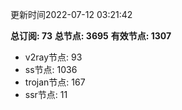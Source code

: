 更新时间2022-07-12 03:21:42

**总订阅: 73**
**总节点: 3695**
**有效节点: 1307**
- v2ray节点: 93
- ss节点: 1036
- trojan节点: 167
- ssr节点: 11
